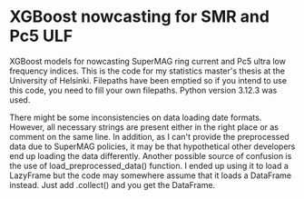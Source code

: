 # XGBoost nowcasting for SMR and Pc5 ULF


XGBoost models for nowcasting SuperMAG ring current and Pc5 ultra low frequency indices. This is the code for my statistics master's thesis at the University of Helsinki. Filepaths have been emptied so if you intend to use this code, you need to fill your own filepaths. Python version 3.12.3 was used. 


There might be some inconsistencies on data loading date formats. However, all necessary strings are present either in the right place or as comment on the same line. In addition, as I can't provide the preprocessed data due to SuperMAG policies, it may be that hypothetical other developers end up loading the data differently. Another possible source of confusion is the use of load_preprocessed_data() function. I ended up using it to load a LazyFrame but the code may somewhere assume that it loads a DataFrame instead. Just add .collect() and you get the DataFrame.
